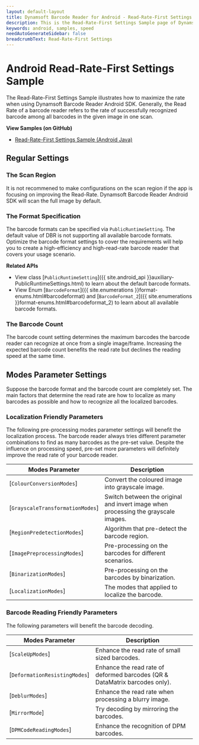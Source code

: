 ```yaml
---
layout: default-layout
title: Dynamsoft Barcode Reader for Android - Read-Rate-First Settings Samples
description: This is the Read-Rate-First Settings Sample page of Dynamsoft Barcode Reader for Android SDK.
keywords: android, samples, speed
needAutoGenerateSidebar: false
breadcrumbText: Read-Rate-First Settings
---
```


# Android Read-Rate-First Settings Sample

The Read-Rate-First Settings Sample illustrates how to maximize the rate when using Dynamsoft Barcode Reader Android SDK. Generally, the Read Rate of a barcode reader refers to the rate of successfully recognized barcode among all barcodes in the given image in one scan.

**View Samples (on GitHub)**

- [Read-Rate-First Settings Sample (Android Java)]()

## Regular Settings

### The Scan Region

It is not recommened to make configurations on the scan region if the app is focusing on improving the Read-Rate. Dynamsoft Barcode Reader Android SDK will scan the full image by default.

### The Format Specification

The barcode formats can be specified via `PublicRuntimeSetting`. The default value of DBR is not supporting all available barcode formats. Optimize the barcode format settings to cover the requirements will help you to create a high-efficiency and high-read-rate barcode reader that covers your usage scenario.

**Related APIs**

- View class [`PublicRuntimeSetting`]({{ site.android_api }}auxiliary-PublicRuntimeSettings.html) to learn about the default barcode formats.
- View Enum [`BarcodeFormat`]({{ site.enumerations }}format-enums.html#barcodeformat) and [`BarcodeFormat_2`]({{ site.enumerations }}format-enums.html#barcodeformat_2) to learn about all available barcode formats.

### The Barcode Count

The barcode count setting determines the maximum barcodes the barcode reader can recognize at once from a single image/frame. Increasing the expected barcode count benefits the read rate but declines the reading speed at the same time.

## Modes Parameter Settings

Suppose the barcode format and the barcode count are completely set. The main factors that determine the read rate are how to localize as many barcodes as possible and how to recognize all the localized barcodes.

### Localization Friendly Parameters

The following pre-processing modes parameter settings will benefit the localization process. The barcode reader always tries different parameter combinations to find as many barcodes as the pre-set value. Despite the influence on processing speed, pre-set more parameters will definitely improve the read rate of your barcode reader.

| Modes Parameter | Description |
| --------------- | ----------- |
| [`ColourConversionModes`] | Convert the coloured image into grayscale image. |
| [`GrayscaleTransformationModes`] | Switch between the original and invert image when processing the grayscale images. |
| [`RegionPredetectionModes`] | Algorithm that pre-detect the barcode region. |
| [`ImagePreprocessingModes`] | Pre-processing on the barcodes for different scenarios. |
| [`BinarizationModes`] | Pre-processing on the barcodes by binarization. |
| [`LocalizationModes`] | The modes that applied to localize the barcode. |

### Barcode Reading Friendly Parameters

The following parameters will benefit the barcode decoding.

| Modes Parameter | Description |
| --------------- | ----------- |
| [`ScaleUpModes`] | Enhance the read rate of small sized barcodes. |
| [`DeformationResistingModes`] | Enhance the read rate of deformed barcodes (QR & DataMatrix barcodes only). |
| [`DeblurModes`] | Enhance the read rate when processing a blurry image. |
| [`MirrorMode`] | Try decoding by mirroring the barcodes. |
| [`DPMCodeReadingModes`] | Enhance the recognition of DPM barcodes. |
